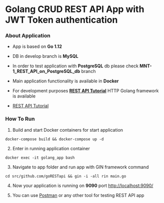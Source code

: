 # Golang CRUD REST API App with JWT Token authentication

### About Application
- App is based on **Go 1.12**
- DB in develop branch is **MySQL**
- In order to test application with **PostgreSQL** db please check **MNT-1_REST_API_on_PostgreSQL_db** branch
- Main application functionality is available in **Docker**
- For development purposes **[REST API Tutorial](https://github.com/gin-gonic/gin)** HTTP Golang framework is available

- [REST API Tutorial](https://github.com/Maksim1990/Golang_REST_API__JWT_App/blob/develop/API_GUIDE.md)

### How To Run

1) Build and start Docker containers for start application

```
docker-compose build && docker-compose up -d
```

2) Enter in running application container

```
docker exec -it golang_app bash 
```

3) Navigate to app folder and run app with GIN framework command
```
cd src/github.com/goRESTapi && gin -i -all rin main.go
```

4) Now your application is running on **9090** port [http://localhost:9090/](http://localhost:9090/)

5) You can use [Postman](https://www.getpostman.com/) or any other tool for testing REST API app

